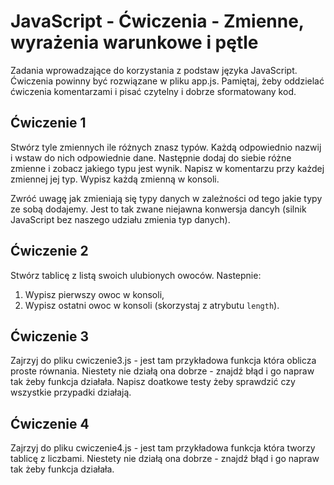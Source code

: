# JavaScript - Ćwiczenia - Zmienne, wyrażenia warunkowe i pętle

Zadania wprowadzające do korzystania z podstaw języka JavaScript. 
Ćwiczenia powinny być rozwiązane w pliku app.js. 
Pamiętaj, żeby oddzielać ćwiczenia komentarzami i pisać czytelny i dobrze sformatowany kod. 

## Ćwiczenie 1
Stwórz tyle zmiennych ile różnych znasz typów. Każdą odpowiednio nazwij i wstaw do nich odpowiednie dane. Następnie dodaj do siebie różne zmienne i zobacz jakiego typu jest wynik. Napisz w komentarzu przy każdej zmiennej jej typ. 
Wypisz każdą zmienną w konsoli.

Zwróć uwagę jak zmieniają się typy danych w zależności od tego jakie typy ze sobą dodajemy. Jest to tak zwane niejawna konwersja dancyh (silnik JavaScript bez naszego udziału zmienia typ danych).

## Ćwiczenie 2
Stwórz tablicę z listą swoich ulubionych owoców. Nastepnie:
1. Wypisz pierwszy owoc w konsoli,
2. Wypisz ostatni owoc w konsoli (skorzystaj z atrybutu ```length```).

## Ćwiczenie 3
Zajrzyj do pliku cwiczenie3.js - jest tam przykładowa funkcja która oblicza proste równania. Niestety nie działą ona dobrze - znajdź błąd i go napraw tak żeby funkcja działała. 
Napisz doatkowe testy żeby sprawdzić czy wszystkie przypadki działają.

## Ćwiczenie 4
Zajrzyj do pliku cwiczenie4.js - jest tam przykładowa funkcja która tworzy tablicę z liczbami. Niestety nie działą ona dobrze - znajdź błąd i go napraw tak żeby funkcja działała. 







